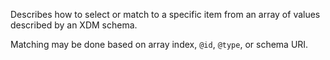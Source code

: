 Describes how to select or match to a specific item from an array of values described by an XDM schema.  

Matching may be done based on array index, `@id`, `@type`, or schema URI.
